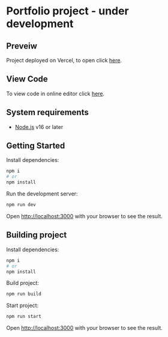 # Portfolio project - under development
## Preveiw
Project deployed on Vercel, to open click [here](https://portfolio-two-sigma-63.vercel.app/).

## View Code
To view code in online editor click [here](https://github.dev/MatasA-commits/portfolio).
## System requirements
* [Node.js](https://nodejs.org/en/) v16 or later
## Getting Started

Install dependencies: 

```bash
npm i
# or
npm install
```

Run the development server:

```bash
npm run dev
```

Open [http://localhost:3000](http://localhost:3000) with your browser to see the result.

## Building project

Install dependencies: 

```bash
npm i
# or
npm install
```

Build project:

```bash
npm run build
```

Start project:

```bash
npm run start
```

Open [http://localhost:3000](http://localhost:3000) with your browser to see the result.